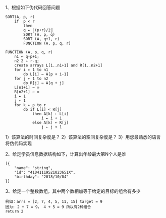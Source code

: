 1、根据如下伪代码回答问题

```
SORT(A, p, r)
    if  p < r
        then 
        q ← ⎣(p+r)/2⎦
        SORT (A, p, q)
        SORT (A, q+1, r)
        FUNCTION (A, p, q, r)
  
FUNCTION (A, p, q, r)
    n1 ← q-p+1;
    n2 2 ← r-q;
    create arrays L[1..n1+1] and R[1..n2+1]
    for i ← 1 to n1
        do L[i] ← A[p + i-1]
    for j ← 1 to n2
        do R[j] ← A[q + j]
    L[n1+1] ← ∞
    R[n2+1] ← ∞
    i ← 1
    j ← 1
    for k ← p to r
        do if L[i] < R[j]
            then A[k] ← L[i]
                i ← i + 1
            else A[k] ← R[j]
                j ← j + 1
```
1）该算法的时间复杂度是？
2）该算法的空间复杂度是？
3）用您最熟悉的语言将伪代码实现

2、给定学员信息数据结构如下，计算出年龄最大第N个人是谁

```
[{
	"name": "string",
	"id": "41041119521023651X",
	"birthday": "2018/10/04"
}]
```

3、给定一个整数数组，其中两个数相加等于给定的目标的组合有多少

```
例如：arrs = [2, 7, 4, 5, 11, 15] target = 9
因为: 2 + 7 = 9， 4 + 5 = 9 所以有2种组合
return 2
```

